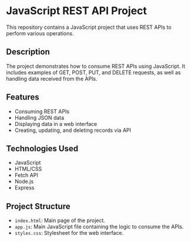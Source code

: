 # JavaScript REST API Project

This repository contains a JavaScript project that uses REST APIs to perform various operations.

## Description

The project demonstrates how to consume REST APIs using JavaScript. It includes examples of GET, POST, PUT, and DELETE requests, as well as handling data received from the APIs.

## Features

- Consuming REST APIs
- Handling JSON data
- Displaying data in a web interface
- Creating, updating, and deleting records via API

## Technologies Used

- JavaScript
- HTML/CSS
- Fetch API
- Node.js
- Express

## Project Structure

- `index.html`: Main page of the project.
- `app.js`: Main JavaScript file containing the logic to consume the APIs.
- `styles.css`: Stylesheet for the web interface.

